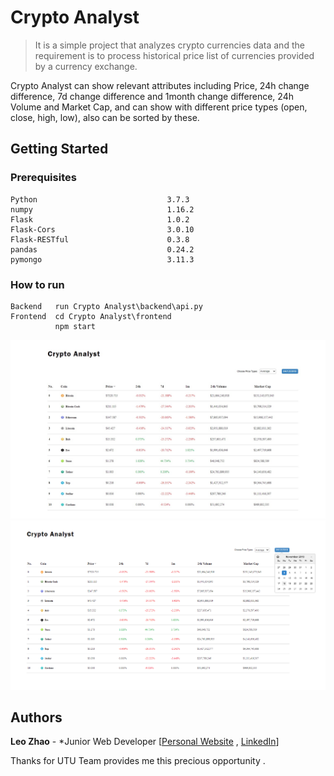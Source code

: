 # Crypto Analyst

> It is a simple project that analyzes crypto currencies data and the requirement is to process historical price list of currencies provided by a currency exchange. 

Crypto Analyst can show relevant attributes including ​Price​,​ 24h change difference​, ​7d change difference​ and 1month change difference, 24h Volume and Market Cap​, and can show with different price types (open, close, high, low), also can be sorted by these. 

## Getting Started 

### Prerequisites 

```
Python                             3.7.3
numpy                              1.16.2  
Flask                              1.0.2    
Flask-Cors                         3.0.10   
Flask-RESTful                      0.3.8    
pandas                             0.24.2   
pymongo                            3.11.3   
```

### How to run

```
Backend   run Crypto Analyst\backend\api.py
Frontend  cd Crypto Analyst\frontend  
          npm start   
```
![image](https://github.com/Leooook/Leooook-Crypto-Analyst-/blob/main/show_pic/show.jpg)
![image](https://github.com/Leooook/Leooook-Crypto-Analyst-/blob/main/show_pic/show1.jpg)

## Authors 
**Leo Zhao** - *Junior Web Developer [[Personal Website](https://leo-zhao-resume.netlify.app/) , [LinkedIn](www.linkedin.com/in/bohanzhao/)]



Thanks for UTU Team provides me this precious opportunity .
